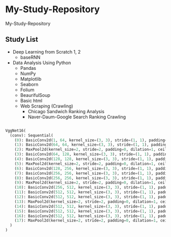 # My-Study-Repository
 My-Study-Repository  
 
 ## Study List
 * Deep Learning from Scratch 1, 2
   + baseRNN
 * Data Analysis Using Python
   + Pandas
   + NumPy
   + Matplotlib
   + Seaborn
   + Folium
   + BeaurifulSoup
   + Basic html
   + Web Scraping (Crawling)
     + Chicago Sandwich Ranking Analysis
     + Naver-Daum-Google Search Ranking Crawling


```python

VggNet16(
  (conv): Sequential(
    (0): BasicConv2d(1, 64, kernel_size=(3, 3), stride=(1, 1), padding=(1, 1), bias=False, activate=Hardtanh(0,20)))
    (1): BasicConv2d(64, 64, kernel_size=(3, 3), stride=(1, 1), padding=(1, 1), bias=False, activate=Hardtanh(0,20)))
    (2): MaxPool2d(kernel_size=2, stride=2, padding=0, dilation=1, ceil_mode=False)
    (3): BasicConv2d(64, 128, kernel_size=(3, 3), stride=(1, 1), padding=(1, 1), bias=False, activate=Hardtanh(0,20)))
    (4): BasicConv2d(128, 128, kernel_size=(3, 3), stride=(1, 1), padding=(1, 1), bias=False, activate=Hardtanh(0,20)))
    (5): MaxPool2d(kernel_size=2, stride=2, padding=0, dilation=1, ceil_mode=False)
    (6): BasicConv2d(128, 256, kernel_size=(3, 3), stride=(1, 1), padding=(1, 1), bias=False, activate=Hardtanh(0,20)))
    (7): BasicConv2d(256, 256, kernel_size=(3, 3), stride=(1, 1), padding=(1, 1), bias=False, activate=Hardtanh(0,20)))
    (8): BasicConv2d(256, 256, kernel_size=(3, 3), stride=(1, 1), padding=(1, 1), bias=False, activate=Hardtanh(0,20)))
    (9): MaxPool2d(kernel_size=2, stride=2, padding=0, dilation=1, ceil_mode=False)
    (10): BasicConv2d(256, 512, kernel_size=(3, 3), stride=(1, 1), padding=(1, 1), bias=False, activate=Hardtanh(0,20)))
    (11): BasicConv2d(512, 512, kernel_size=(3, 3), stride=(1, 1), padding=(1, 1), bias=False, activate=Hardtanh(0,20)))
    (12): BasicConv2d(512, 512, kernel_size=(3, 3), stride=(1, 1), padding=(1, 1), bias=False, activate=Hardtanh(0,20)))
    (13): MaxPool2d(kernel_size=2, stride=2, padding=0, dilation=1, ceil_mode=False)
    (14): BasicConv2d(512, 512, kernel_size=(3, 3), stride=(1, 1), padding=(1, 1), bias=False, activate=Hardtanh(0,20)))
    (15): BasicConv2d(512, 512, kernel_size=(3, 3), stride=(1, 1), padding=(1, 1), bias=False, activate=Hardtanh(0,20)))
    (16): BasicConv2d(512, 512, kernel_size=(3, 3), stride=(1, 1), padding=(1, 1), bias=False, activate=Hardtanh(0,20)))
    (17): MaxPool2d(kernel_size=2, stride=2, padding=0, dilation=1, ceil_mode=False)
  )
)
```
